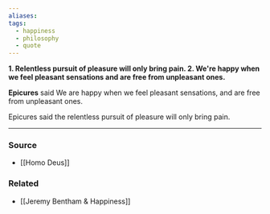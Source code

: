 ```yaml
---
aliases: 
tags:
  - happiness
  - philosophy
  - quote
---
```

**1. Relentless pursuit of pleasure will only bring pain.
2. We're happy when we feel pleasant sensations and are free from unpleasant ones.**

**Epicures** said We are happy when we feel pleasant sensations, and are free from unpleasant ones.

Epicures said the relentless pursuit of pleasure will only bring pain. 

---

### Source
- [[Homo Deus]]

### Related
- [[Jeremy Bentham & Happiness]]